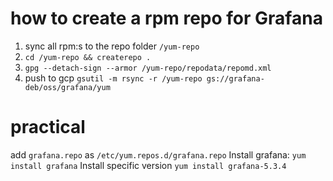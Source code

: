 # how to create a rpm repo for Grafana

1. sync all rpm:s to the repo folder `/yum-repo`
2. `cd /yum-repo && createrepo .`
3. `gpg --detach-sign --armor /yum-repo/repodata/repomd.xml`
4. push to gcp `gsutil -m rsync -r /yum-repo gs://grafana-deb/oss/grafana/yum`

# practical

add `grafana.repo` as `/etc/yum.repos.d/grafana.repo`
Install grafana: `yum install grafana`
Install specific version `yum install grafana-5.3.4`
